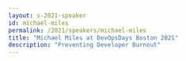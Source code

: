```yaml
---
layout: s-2021-speaker
id: michael-miles
permalink: /2021/speakers/michael-miles
title: "Michael Miles at DevOpsDays Boston 2021"
description: "Preventing Developer Burnout"
---
```

    
